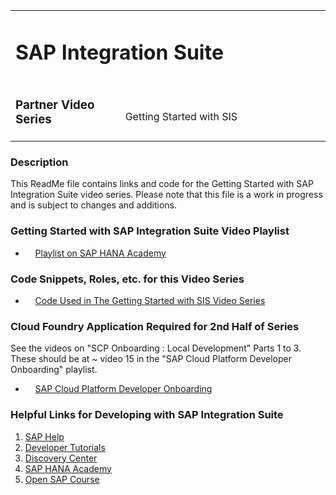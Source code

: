 <table width=100% border=0>
<tr ><td colspan=2><h1>SAP Integration Suite</h1></td></tr>
<tr><td><h3>Partner Video Series</h3></td><td width=66%></br>&nbsp;Getting Started with SIS</td>
</table>

### Description

This ReadMe file contains links and code for the Getting Started with SAP Integration Suite video series. Please note that this file is a work in progress and is subject to changes and additions.

### <a name="cpiv"></a>Getting Started with SAP Integration Suite Video Playlist
* &nbsp;&nbsp;&nbsp;&nbsp;[Playlist on SAP HANA Academy](https://youtube.com/playlist?list=PLkzo92owKnVy5gfh9etKt_TLkc-dM2l7t)

### <a name="cpic"></a>Code Snippets, Roles, etc. for this Video Series

*  &nbsp;&nbsp;&nbsp;&nbsp;[Code Used in The Getting Started with SIS Video Series](/CodeSnippets.md)

### <a name="cfapp"></a>Cloud Foundry Application Required for 2nd Half of Series

See the videos on "SCP Onboarding : Local Development" Parts 1 to 3. These should be at ~ video 15 in the "SAP Cloud Platform Developer Onboarding" playlist.

*  &nbsp;&nbsp;&nbsp;&nbsp;[SAP Cloud Platform Developer Onboarding](https://www.youtube.com/playlist?list=PLkzo92owKnVw3l4fqcLoQalyFi9K4-UdY)

### <a name="cpil"></a>Helpful Links for Developing with SAP Integration Suite

1) [SAP Help](https://help.sap.com/viewer/search?q=sap%20cloud%20platform%20integration%20suite)
1) [Developer Tutorials](https://developers.sap.com/tutorial-navigator.html?tag=products:technology-platform/sap-cloud-platform/sap-cloud-platform-integration-for-process-services)
1) [Discovery Center](discovery-center.cloud.sap)
1) [SAP HANA Academy](http://academy.saphana.com/)
1) [Open SAP Course](https://open.sap.com/courses/cp9)
